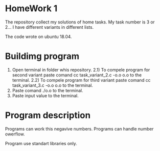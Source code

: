 # HomeWork 1
The repository collect my solutions of home tasks.
My task number is 3 or 2...
I have different variants in different lists.

The code wrote on ubuntu 18.04.

# Buildimg program

1)   Open terminal in folder whis repository.
2.1) To compele program for second variant paste comand cc task_variant_2.c -o.o o.o to the terminal.
2.2) To compele program for third variant paste comand cc task_variant_3.c -o.o o.o to the terminal.
3)   Paste comand ./o.o to the terminal.
4)   Paste input value to the terminal.

# Program description

Programs can work this negavive numbers.
Programs can handle number owerflow.

Program use standart libraries only.
